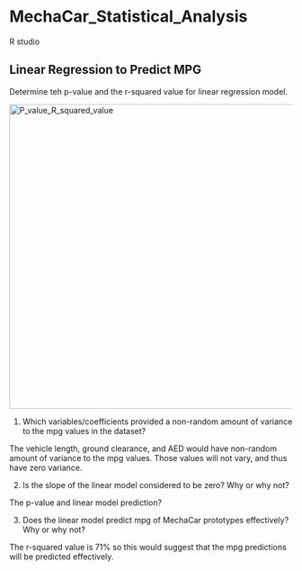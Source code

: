 # MechaCar_Statistical_Analysis
R studio
## Linear Regression to Predict MPG

Determine teh p-value and the r-squared value for linear regression model.

<img width="541" alt="P_value_R_squared_value" src="https://user-images.githubusercontent.com/111452227/216151093-d405413e-940c-434b-a254-f5cd060ccf3c.png">

1. Which variables/coefficients provided a non-random amount of variance to the mpg values in the dataset?

The vehicle length, ground clearance, and AED would have non-random amount of variance to the mpg values.  Those values will not vary, and thus have zero variance. 

2. Is the slope of the linear model considered to be zero?  Why or why not?

The p-value and linear model prediction?
 
3. Does the linear model predict mpg of MechaCar prototypes effectively?  Why or why not?

The r-squared value is 71% so this would suggest that the mpg predictions will be predicted effectively. 
